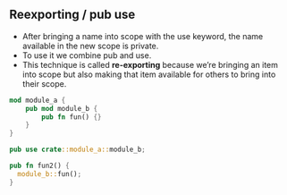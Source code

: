 ## Reexporting / pub use
- After bringing a name into scope with the use keyword, the name available in the new scope is private.
- To use it we combine pub and use. 
- This technique is called **re-exporting** because we’re bringing an item into scope but also making that item available for others to bring into their scope.
```rust
mod module_a {
    pub mod module_b {
        pub fn fun() {}
    }
}

pub use crate::module_a::module_b;

pub fn fun2() {
  module_b::fun();
}
```
